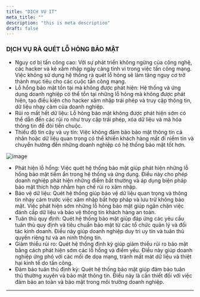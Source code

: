 ```yaml
---
title: "DỊCH VỤ IT"
meta_title: ""
description: "this is meta description"
draft: false
---
```


### DỊCH VỤ RÀ QUÉT LỖ HỎNG BẢO MẬT

<Tabs>

<Tab name="Thực trạng hiện nay">

- Nguy cơ bị tấn công cao: Với sự phát triển không ngừng của công nghệ, các hacker và kẻ xâm nhập ngày càng tinh vi trong việc tấn công mạng. Việc không sử dụng hệ thống rà quét lỗ hỏng sẽ làm tăng nguy cơ trở thành mục tiêu cho các cuộc tấn công mạng.
- Lỗ hổng bảo mật tồn tại mà không được phát hiện: Hệ thống và ứng dụng doanh nghiệp có thể tồn tại những lỗ hỏng mà không được phát hiện, tạo điều kiện cho hacker xâm nhập trái phép và truy cập thông tin, dữ liệu nhạy cảm của doanh nghiệp. 
- Rủi ro mất hết dữ liệu: Lỗ hỏng bảo mật không được phát hiện sớm có thể dẫn đến các rủi ro như truy cập trái phép, xóa dữ liệu và mã hóa thông tin để đòi tiền chuộc.
- Thiếu độ tin cậy và uy tín: Việc không đảm bảo bảo mật thông tin cá nhân hoặc dữ liệu quan trọng có thể khiến khách hàng mất đi niềm tin và chuyển hướng đến những doanh nghiệp có hệ thống bảo mật tốt hơn.

![image](/images/services/s3.jpg)

</Tab>

<Tab name="Giải pháp của chúng tôi">

- Phát hiện lỗ hổng: Việc quét hệ thống bảo mật giúp phát hiện những lỗ hổng bảo mật tiềm ẩn trong hệ thống và ứng dụng. Điều này cho phép doanh nghiệp phát hiện những điểm bất thường và áp dụng biện pháp bảo mật thích hợp nhằm hạn chế rủi ro xâm nhập.
- Bảo vệ dữ liệu: Quét hệ thống giúp bảo vệ dữ liệu quan trọng và thông tin nhạy cảm trước việc xâm nhập bất hợp pháp và lưu trữ không bảo mật. Việc phát hiện sớm những lỗ hỏng bảo mật giúp ngăn chặn việc đánh cắp dữ liệu và bảo vệ thông tin khách hàng an toàn.
- Tuân thủ quy định: Quét hệ thống bảo mật giúp đáp ứng các yêu cầu tuân thủ quy định và tiêu chuẩn bảo mật từ các tổ chức quản lý và đối tác kinh doanh. Điều này giúp doanh nghiệp duy trì uy tín và tuân thủ quyền riêng tư và an ninh thông tin.
- Giảm thiểu rủi ro: Quét hệ thống định kỳ giúp giảm thiểu rủi ro bảo mật bằng cách phát hiện sớm các lỗ hổng và điểm yếu. Điều này giúp doanh nghiệp ứng phó với các mối đe dọa mạng, tránh mất mát dữ liệu và thiệt hại kinh tế do tấn công.
- Đảm bảo tuân thủ định kỳ: Quét hệ thống bảo mật giúp đảm bảo tuân thủ thường xuyên và bảo mật thông tin. Điều này là cần thiết đối với việc đảm bảo an toàn và bảo mật trong môi trường doanh nghiệp.
</Tab>

</Tabs>

---
